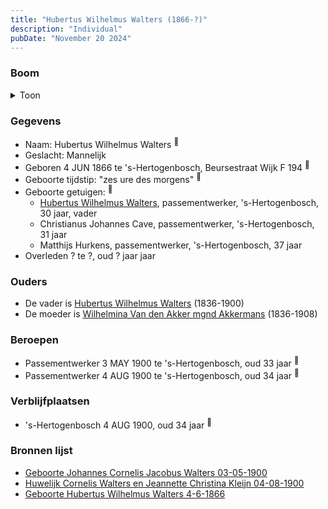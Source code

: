 ```yaml
---
title: "Hubertus Wilhelmus Walters (1866-?)"
description: "Individual"
pubDate: "November 20 2024"
---
```


### Boom
<details><summary>Toon</summary>

![test](https://www.plantuml.com/plantuml/svg/dPB9JiCm48RlVeeH77ggb3GKsgegT5L1OX5YELPEF2HMl5GUHwX2VNUS9Ymd4Dn6i_sVv_S5UUvyfHMZKfejTrn3ohCoTxOoOcwLTU0TDnHAQ3mhf438fCiKDZ7ghT-1HfsYeoP57XrQlziY-xOrKvm8tXW0pAmJw1uAcPK6YSPZpQMPJ21XUyOwS7UG8jPC7AshiDfN1CzI5QXq7N4LDEW8EC5b5CLH7-1ucQpwgrbGU7kHgCGUngEKfxjDQhrNE9f0xmokf_SG3v9Jw51t7RRQ74rgAIk-3L5PARNXHcmoPubI6nZ3TDo3nN8EyJ2Au3o0jdGjb3GSdhW1WGQcPOaET6v44-fmla_KE0cegzaoMIO_e0uRhPhqLhh0P_tlX0bSFTxKW0DO18mrv_aNvtZqYa98azU763ITWzFumBMAeYWe7IkP5tw7IjdNmBPdxMcxtRQ3jG_uIhIJ8L6N-Zts1zFwFVXq_dVpJZwG_-FT-S4nTe56XA_-3W00)
</details>

### Gegevens
- Naam: Hubertus Wilhelmus Walters <sup><a href="../s00233/" style="text-decoration:none" title="Geboorte Hubertus Wilhelmus Walters 4-6-1866">:link:</a></sup>
- Geslacht: Mannelijk
- Geboren 4 JUN 1866 te 's-Hertogenbosch, Beursestraat Wijk F 194 <sup><a href="../s00233/" style="text-decoration:none" title="Geboorte Hubertus Wilhelmus Walters 4-6-1866">:link:</a></sup>
- Geboorte tijdstip: "zes ure des morgens" <sup><a href="../s00233/" style="text-decoration:none" title="Geboorte Hubertus Wilhelmus Walters 4-6-1866">:link:</a></sup>
- Geboorte getuigen: <sup><a href="../s00233/" style="text-decoration:none" title="Geboorte Hubertus Wilhelmus Walters 4-6-1866">:link:</a></sup>
  - [Hubertus Wilhelmus Walters](../i00105/), passementwerker, \'s-Hertogenbosch, 30 jaar, vader
  - Christianus Johannes Cave, passementwerker, \'s-Hertogenbosch, 31 jaar
  - Matthijs Hurkens, passementwerker, \'s-Hertogenbosch, 37 jaar
- Overleden ? te ?, oud ? jaar jaar 

### Ouders
- De vader is [Hubertus Wilhelmus Walters](../i00105/) (1836-1900)
- De moeder is [Wilhelmina Van den Akker mgnd Akkermans](../i00113/) (1836-1908)

### Beroepen
- Passementwerker 3 MAY 1900 te 's-Hertogenbosch, oud 33 jaar <sup><a href="../s00102/" style="text-decoration:none" title="Geboorte Johannes Cornelis Jacobus Walters 03-05-1900">:link:</a></sup>
- Passementwerker 4 AUG 1900 te 's-Hertogenbosch, oud 34 jaar <sup><a href="../s00130/" style="text-decoration:none" title="Huwelijk Cornelis Walters en Jeannette Christina Kleijn 04-08-1900">:link:</a></sup>

### Verblijfplaatsen
- 's-Hertogenbosch  4 AUG 1900, oud 34 jaar  <sup><a href="../s00130/" style="text-decoration:none" title="Huwelijk Cornelis Walters en Jeannette Christina Kleijn 04-08-1900">:link:</a></sup>

### Bronnen lijst
- [Geboorte Johannes Cornelis Jacobus Walters 03-05-1900](../s00102/)
- [Huwelijk Cornelis Walters en Jeannette Christina Kleijn 04-08-1900](../s00130/)
- [Geboorte Hubertus Wilhelmus Walters 4-6-1866](../s00233/)
